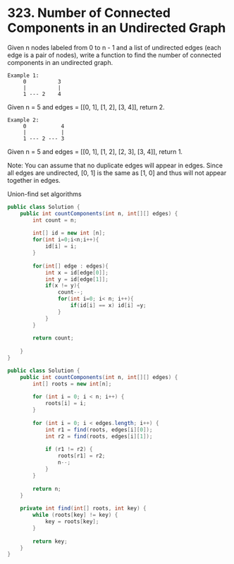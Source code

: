 # 323. Number of Connected Components in an Undirected Graph

Given n nodes labeled from 0 to n - 1 and a list of undirected edges (each edge is a pair of nodes), write a function to find the number of connected components in an undirected graph.

```
Example 1:
     0          3
     |          |
     1 --- 2    4
```

Given n = 5 and edges = [[0, 1], [1, 2], [3, 4]], return 2.

```
Example 2:
     0           4
     |           |
     1 --- 2 --- 3
```

Given n = 5 and edges = [[0, 1], [1, 2], [2, 3], [3, 4]], return 1.

Note:
You can assume that no duplicate edges will appear in edges. Since all edges are undirected, [0, 1] is the same as [1, 0] and thus will not appear together in edges.


Union-find set algorithms

```java
public class Solution {
    public int countComponents(int n, int[][] edges) {
        int count = n;
        
        int[] id = new int [n];
        for(int i=0;i<n;i++){
            id[i] = i;
        }
        
        for(int[] edge : edges){
            int x = id[edge[0]];
            int y = id[edge[1]];
            if(x != y){
                count--;
                for(int i=0; i< n; i++){
                    if(id[i] == x) id[i] =y;
                }
            }
        }
        
        return count;
        
    }
}
```


```java
public class Solution {
    public int countComponents(int n, int[][] edges) {
        int[] roots = new int[n];
        
        for (int i = 0; i < n; i++) {
            roots[i] = i;
        }
        
        for (int i = 0; i < edges.length; i++) {
            int r1 = find(roots, edges[i][0]);
            int r2 = find(roots, edges[i][1]);
            
            if (r1 != r2) {
                roots[r1] = r2;
                n--;
            }
        }
        
        return n;
    }
    
    private int find(int[] roots, int key) {
        while (roots[key] != key) {
            key = roots[key];
        }
        
        return key;
    }
}
```
